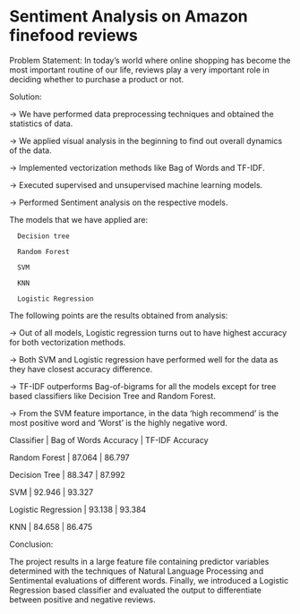 # Sentiment Analysis on Amazon finefood reviews


Problem Statement:
In today’s world where online shopping has become the most important routine of our life, reviews play a very important role in deciding whether to purchase a product or not. 


Solution:

-> We have performed data preprocessing techniques and obtained the statistics of data.

-> We applied visual analysis in the beginning to find out overall dynamics of the data.

-> Implemented vectorization methods like Bag of Words and TF-IDF.

-> Executed supervised and unsupervised machine learning models.

-> Performed Sentiment analysis on the respective models.



The models that we have applied are:

      Decision tree
      
      Random Forest
      
      SVM
      
      KNN
      
      Logistic Regression
      


The following points are the results obtained from analysis:

-> Out of all models, Logistic regression turns out to have highest accuracy for both vectorization methods.

-> Both SVM and Logistic regression have performed well for the data as they have closest accuracy difference.

-> TF-IDF outperforms Bag-of-bigrams for all the models except for tree based classifiers like Decision Tree and Random Forest.

-> From the SVM feature importance, in the data ‘high recommend’ is the most positive word and ‘Worst’ is the highly negative word.

Classifier          | Bag of Words Accuracy | TF-IDF Accuracy

Random Forest       | 87.064                | 86.797

Decision Tree       | 88.347                | 87.992

SVM                 | 92.946                | 93.327

Logistic Regression | 93.138                | 93.384

KNN                 | 84.658                | 86.475


Conclusion:

The project results in a large feature file containing predictor variables determined with the techniques of Natural Language Processing and Sentimental evaluations of different words. Finally, we introduced a Logistic Regression based classifier and evaluated the output to differentiate between positive and negative reviews.
